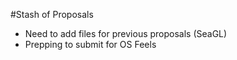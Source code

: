 #Stash of Proposals

* Need to add files for previous proposals (SeaGL)
* Prepping to submit for OS Feels
